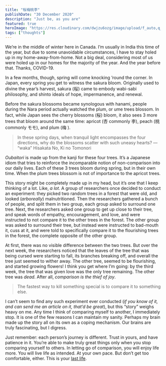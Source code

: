 ```yaml
---
title: "桜梅桃李"
publishDate: "30 December 2020"
description: "Just be, as you are"
featured: true
heroImage: "https://res.cloudinary.com/dwjzu6ozg/image/upload/f_auto,q_auto:eco/v1690469496/library-of-congress-ztu5gt58Ya4-unsplash_qm8mts.jpg"
tags: ["thoughts"]
---
```


We’re in the middle of winter here in Canada. I’m usually in India this time of
the year, but due to some unavoidable circumstances, I have to stay holed up in
my home-away-from-home. Not a big deal, considering most of us were holed up in
our homes for the majority of the year. And the year before that. Thanks,
COVID-19.

In a few months, though, spring will come knocking ’round the corner. In Japan,
every spring you get to witness the sakura bloom. Originally used to divine the
year’s harvest, sakura (桜) came to embody wabi-sabi philosophy, and shinto
ideals of hope, impermanence, and renewal.

Before the sakura blossoms became synologous with hanami, people during the Nara
period actually watched the plum, or ume trees blossom. In fact, while Japan
sees the cherry blossoms (桜) bloom, it also sees 3 more trees that bloom around
the same time: apricot (杏 commonly 李), peach (桃 commonly モモ), and plum (梅
).

> In these spring days, when tranquil light encompasses the four directions, why
> do the blossoms scatter with such uneasy hearts? — “waka” Hisakata No, Ki no
> Tomonori

_Oubaitori_ is made up from the kanji for these four trees. It’s a Japanese
idiom that tries to reinforce the incomparable notion of non-comparison into our
daily lives. Each of these 3 trees bloom during spring, but in their own time.
When the plum trees blossom is not of importance to the apricot trees.

This story might be completely made up in my head, but it’s one that I keep
thinking of a lot. Like, _a lot_. A group of researchers once decided to conduct
an experiment: they picked two random trees in a forest that were old, and
looked (_arboreally_) malnutritioned. Then the researchers gathered a bunch of
people, and split them in two group, each group asked to surround one tree.
Next, the researchers asked one group to get up close to their tree, and speak
words of empathy, encouragement, and love, and were instructed to not compare it
to the other trees in the forest. The other group was asked to surround their
tree, but instead were instructed to bad-mouth it, cuss at it, and were told to
specifically compare it to the flourishing trees in the forest, the complete
opposite of the other group.

At first, there was no visible difference between the two trees. But over the
next week, the researchers noticed that the leaves of the tree that was being
cursed were starting to fall, its branches breaking off, and overall the tree
just seemed to wither away. The other tree, seemed to be flourishing, and
started growing flowers! I think you get where I’m going: by the third week, the
tree that was given love was the only tree remaining. The other tree was _dead_.
After all, _comparison is the thief of joy_.

> The fastest way to kill something special is to compare it to something else.

I can’t seem to find any such experiment ever conducted (_if you know of it, and
can send me an article on it, that’d be great_), but this “story” weighs heavy
on me. Any time I think of comparing myself to another, I immediately stop. It
is one of the few reasons I can maintain my sanity. Perhaps my brain made up the
story all on its own as a coping mechanism. Our brains are truly fascinating,
but I digress.

Just remember: each person’s journey is different. Trust in yours, and have
patience in it. You’re able to make truly great things only when you stop
comparing yourself to others. In letting go of comparison, you will enjoy life
more. You will live life as intended. At your own pace. But don’t get too
comfortable, either. This is your [last life](/writing/last-life/).
